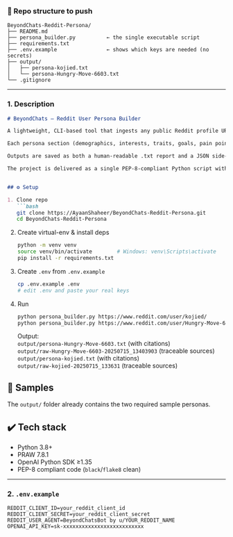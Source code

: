 ### 📁 Repo structure to push

```
BeyondChats-Reddit-Persona/
├── README.md
├── persona_builder.py          ← the single executable script
├── requirements.txt
├── .env.example                ← shows which keys are needed (no secrets)
├── output/
│   ├── persona-kojied.txt
│   └── persona-Hungry-Move-6603.txt
└── .gitignore
```

---

### 1. Description

```markdown
# BeyondChats – Reddit User Persona Builder

A lightweight, CLI-based tool that ingests any public Reddit profile URL, scrapes the author’s last ~1 000 posts and comments via the official Reddit API (PRAW), and synthesizes a concise, evidence-based User Persona using OpenAI’s GPT-4o-mini.

Each persona section (demographics, interests, traits, goals, pain points) is annotated with inline citations that map directly to the source posts/comments, ensuring full traceability.

Outputs are saved as both a human-readable .txt report and a JSON side-car for auditing.

The project is delivered as a single PEP-8-compliant Python script with dependency management via uv, ready for one-command setup and execution on any new Reddit profile.


## ⚙️ Setup

1. Clone repo
   ```bash
   git clone https://AyaanShaheer/BeyondChats-Reddit-Persona.git
   cd BeyondChats-Reddit-Persona
   ```

2. Create virtual-env & install deps
   ```bash
   python -m venv venv
   source venv/bin/activate        # Windows: venv\Scripts\activate
   pip install -r requirements.txt
   ```

3. Create `.env` from `.env.example`
   ```bash
   cp .env.example .env
   # edit .env and paste your real keys
   ```

4. Run
   ```bash
   python persona_builder.py https://www.reddit.com/user/kojied/
   python persona_builder.py https://www.reddit.com/user/Hungry-Move-6603/
   ```
   Output:  
   `output/persona-Hungry-Move-6603.txt` (with citations)  
   `output/raw-Hungry-Move-6603-20250715_13403903` (traceable sources)
   `output/persona-kojied.txt` (with citations)  
   `output/raw-kojied-20250715_133631` (traceable sources)

## 📁 Samples
The `output/` folder already contains the two required sample personas.

## ✔️ Tech stack
- Python 3.8+
- PRAW 7.8.1
- OpenAI Python SDK ≥1.35
- PEP-8 compliant code (`black`/`flake8` clean)


---

### 2. `.env.example`

```
REDDIT_CLIENT_ID=your_reddit_client_id
REDDIT_CLIENT_SECRET=your_reddit_client_secret
REDDIT_USER_AGENT=BeyondChatsBot by u/YOUR_REDDIT_NAME
OPENAI_API_KEY=sk-xxxxxxxxxxxxxxxxxxxxxxxxxx
```

